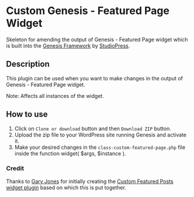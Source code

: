 # Custom Genesis - Featured Page Widget

Skeleton for amending the output of Genesis - Featured Page widget which is built into the [Genesis Framework](https://my.studiopress.com/themes/genesis/) by [StudioPress](https://www.studiopress.com/).

## Description

This plugin can be used when you want to make changes in the output of Genesis - Featured Page widget.

Note: Affects all instances of the widget.

## How to use

1. Click on `Clone or download` button and then `Download ZIP` button.
2. Upload the zip file to your WordPress site running Genesis and activate it.
3. Make your desired changes in the `class-custom-featured-page.php` file inside the function widget( $args, $instance ).

### Credit

Thanks to [Gary Jones](http://gamajo.com/) for initially creating the [Custom Featured Posts widget plugin](https://gist.github.com/srikat/8e7ecf30329462f91e8d15d9ff448aef) based on which this is put together.